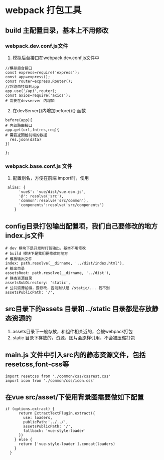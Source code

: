 # webpack 打包工具

## build 主配置目录，基本上不用修改

### webpack.dev.conf.js文件
1. 模拟后台接口在webpack.dev.conf.js文件中

``` 
//模拟后台接口
const express=require('express');
const app=express();
const router=express.Router();
//将路由挂载到app
app.use('/api',router);
const axios=require('axios');
# 需要在devserver 内增加 

``` 
2. 在devServer{}内增加before(){} 函数
``` 
before(app){
# 内部路由接口
app.get(url,fn(res,req){
# 需要返回给前端的数据
  res.json(data)
})

};

```
### webpack.base.conf.js 文件
1. 配置别名，方便在前端 import时，使用
``` 
 alias: {
      'vue$': 'vue/dist/vue.esm.js',
      '@': resolve('src'),
      'common':resolve('src/common'),
      'components':resolve('src/components')
    }

```


## config目录打包输出配置项，我们自己要修改的地方index.js文件
``` 
# dev 模块下是开发时打包输出，基本不用修改
# build 模块下是我们要修改的地方
# 模板输出文件
index: path.resolve(__dirname, '../dist/index.html'),
# 输出目录
assetsRoot: path.resolve(__dirname, '../dist'),
# 静态资源目录
assetsSubDirectory: 'static',
# 公共资源前缀，要修改，否则默认是 /static/... 找不到
assetsPublicPath: '/',

```
## src目录下的assets 目录和 ../static 目录都是存放静态资源的
1. assets目录下一般存放，和组件相关近的，会被webpack打包
2. static 目录下存放的，资源，图片会原样引用，不会被压缩打包

## main.js 文件中引入src内的静态资源文件，包括resetcss,font-css等
``` 
import resetcss from './common/css/cssrest.css'
import icon from './common/css/icon.css'

```
## 在vue src/asset/下使用背景图需要做如下配置
``` 
if (options.extract) {
      return ExtractTextPlugin.extract({
        use: loaders,
        publicPath:'../../',
        assetsPublicPath: '/',
        fallback: 'vue-style-loader'
      })
    } else {
      return ['vue-style-loader'].concat(loaders)
    }
  }

```


